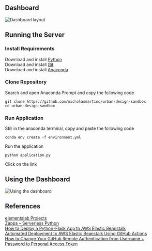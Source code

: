 ## Dashboard
![Dashboard layout](https://raw.githubusercontent.com/nicholasmartino/portfolio/master/static/img/urban_types_sandbox.jpg)

## Running the Server
### Install Requirements
Download and install [Python](https://www.python.org/downloads/) \
Download and install [Git](https://git-scm.com/downloads) \
Download and install [Anaconda](https://www.anaconda.com/)

### Clone Repository
Search and open Anaconda Prompt and copy the following code
```
git clone https://github.com/nicholasmartino/urban-design-sandbox
cd urban-design-sandbox
```

### Run Application
Still in the anaconda terminal, copy and paste the following code
```
conda env create -f environment.yml
```
Run the application
```
python application.py
```
Click on the link 

## Using the Dashboard
![Using the dashboard](https://raw.githubusercontent.com/nicholasmartino/urban-design-sandbox/master/images/Dashboard-01.png)


## References
[elementslab Projects](https://www.elementslab.ca/projects/) \
[Zappa – Serverless Python](https://pypi.org/project/zappa/) \
[How to Deploy a Python-Flask App to AWS Elastic Beanstalk](https://medium.com/seamless-cloud/how-to-deploy-a-python-flask-app-to-aws-elastic-beanstalk-c7de7f146eea) \
[Automated Deployment to AWS Elastic Beanstalk Using GitHub Actions](https://medium.com/seamless-cloud/automated-deployment-to-aws-elastic-beanstalk-using-github-actions-888757a6eeb0) \
[How to Change Your GitHub Remote Authentication from Username + Password to Personal Access Token](https://medium.com/geekculture/how-to-change-your-github-remote-authentication-from-username-password-to-personal-access-token-64e527a766cf)

